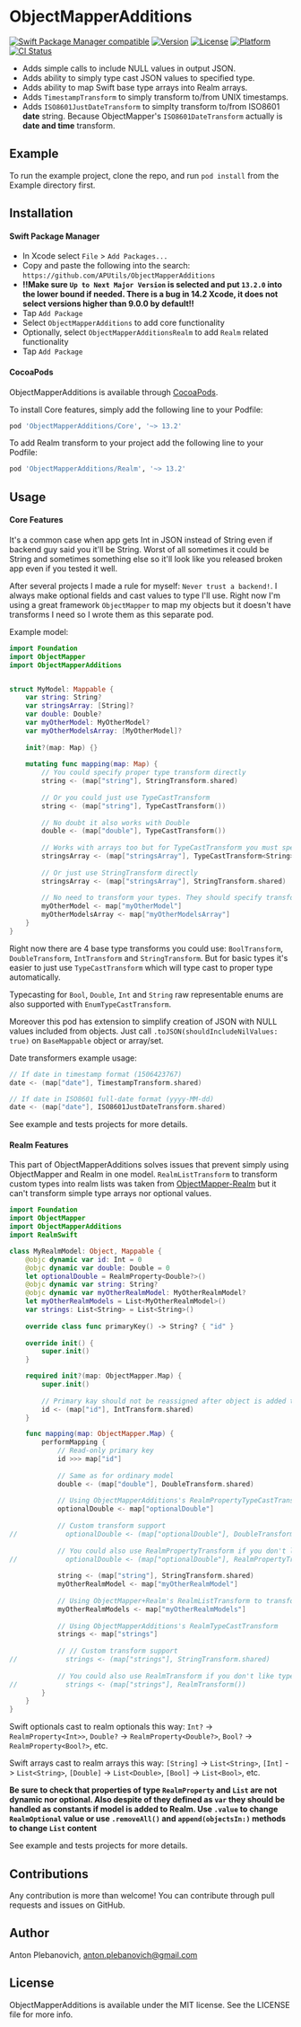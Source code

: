 # ObjectMapperAdditions

[![Swift Package Manager compatible](https://img.shields.io/badge/Swift%20Package%20Manager-compatible-brightgreen.svg)](https://github.com/apple/swift-package-manager)
[![Version](https://img.shields.io/cocoapods/v/ObjectMapperAdditions.svg?style=flat)](http://cocoapods.org/pods/ObjectMapperAdditions)
[![License](https://img.shields.io/cocoapods/l/ObjectMapperAdditions.svg?style=flat)](http://cocoapods.org/pods/ObjectMapperAdditions)
[![Platform](https://img.shields.io/cocoapods/p/ObjectMapperAdditions.svg?style=flat)](http://cocoapods.org/pods/ObjectMapperAdditions)
[![CI Status](http://img.shields.io/travis/APUtils/ObjectMapperAdditions.svg?style=flat)](https://travis-ci.org/APUtils/ObjectMapperAdditions)

- Adds simple calls to include NULL values in output JSON.
- Adds ability to simply type cast JSON values to specified type.
- Adds ability to map Swift base type arrays into Realm arrays.
- Adds `TimestampTransform` to simply transform to/from UNIX timestamps.
- Adds `ISO8601JustDateTransform` to simplty transform to/from ISO8601 **date** string. Because ObjectMapper's `ISO8601DateTransform` actually is **date and time** transform.

## Example

To run the example project, clone the repo, and run `pod install` from the Example directory first.

## Installation

#### Swift Package Manager

- In Xcode select `File` > `Add Packages...`
- Copy and paste the following into the search: `https://github.com/APUtils/ObjectMapperAdditions`
- **‼️Make sure `Up to Next Major Version` is selected and put `13.2.0` into the lower bound if needed. There is a bug in 14.2 Xcode, it does not select versions higher than 9.0.0 by default‼️**
- Tap `Add Package`
- Select `ObjectMapperAdditions` to add core functionality
- Optionally, select `ObjectMapperAdditionsRealm` to add `Realm` related functionality
- Tap `Add Package`

#### CocoaPods

ObjectMapperAdditions is available through [CocoaPods](http://cocoapods.org). 

To install Core features, simply add the following line to your Podfile:

```ruby
pod 'ObjectMapperAdditions/Core', '~> 13.2'
```

To add Realm transform to your project add the following line to your Podfile:

```ruby
pod 'ObjectMapperAdditions/Realm', '~> 13.2'
```

## Usage

#### Core Features

It's a common case when app gets Int in JSON instead of String even if backend guy said you it'll be String. Worst of all sometimes it could be String and sometimes something else so it'll look like you released broken app even if you tested it well.

After several projects I made a rule for myself: `Never trust a backend!`. I always make optional fields and cast values to type I'll use. Right now I'm using a great framework `ObjectMapper` to map my objects but it doesn't have transforms I need so I wrote them as this separate pod.

Example model:

``` swift
import Foundation
import ObjectMapper
import ObjectMapperAdditions


struct MyModel: Mappable {
    var string: String?
    var stringsArray: [String]?
    var double: Double?
    var myOtherModel: MyOtherModel?
    var myOtherModelsArray: [MyOtherModel]?
    
    init?(map: Map) {}
    
    mutating func mapping(map: Map) {
        // You could specify proper type transform directly
        string <- (map["string"], StringTransform.shared)
        
        // Or you could just use TypeCastTransform
        string <- (map["string"], TypeCastTransform())
        
        // No doubt it also works with Double
        double <- (map["double"], TypeCastTransform())
        
        // Works with arrays too but for TypeCastTransform you must specify type
        stringsArray <- (map["stringsArray"], TypeCastTransform<String>())
        
        // Or just use StringTransform directly
        stringsArray <- (map["stringsArray"], StringTransform.shared)
        
        // No need to transform your types. They should specify transforms by themselfs.
        myOtherModel <- map["myOtherModel"]
        myOtherModelsArray <- map["myOtherModelsArray"]
    }
}
```

Right now there are 4 base type transforms you could use: `BoolTransform`, `DoubleTransform`, `IntTransform` and `StringTransform`. But for basic types it's easier to just use `TypeCastTransform` which will type cast to proper type automatically.

Typecasting for `Bool`, `Double`, `Int` and `String` raw representable enums are also supported with `EnumTypeCastTransform`.

Moreover this pod has extension to simplify creation of JSON with NULL values included from objects. Just call `.toJSON(shouldIncludeNilValues: true)` on `BaseMappable` object or array/set.

Date transformers example usage:
```swift
// If date in timestamp format (1506423767)
date <- (map["date"], TimestampTransform.shared)

// If date in ISO8601 full-date format (yyyy-MM-dd)
date <- (map["date"], ISO8601JustDateTransform.shared)
```

See example and tests projects for more details.

#### Realm Features

This part of ObjectMapperAdditions solves issues that prevent simply using ObjectMapper and Realm in one model. `RealmListTransform` to transform custom types into realm lists was taken from [ObjectMapper-Realm](https://github.com/Jakenberg/ObjectMapper-Realm) but it can't transform simple type arrays nor optional values.

``` swift
import Foundation
import ObjectMapper
import ObjectMapperAdditions
import RealmSwift

class MyRealmModel: Object, Mappable {
    @objc dynamic var id: Int = 0
    @objc dynamic var double: Double = 0
    let optionalDouble = RealmProperty<Double?>()
    @objc dynamic var string: String?
    @objc dynamic var myOtherRealmModel: MyOtherRealmModel?
    let myOtherRealmModels = List<MyOtherRealmModel>()
    var strings: List<String> = List<String>()
    
    override class func primaryKey() -> String? { "id" }
    
    override init() {
        super.init()
    }

    required init?(map: ObjectMapper.Map) {
        super.init()
        
        // Primary kay should not be reassigned after object is added to the Realm so we make sure it is assigned during init only
        id <- (map["id"], IntTransform.shared)
    }

    func mapping(map: ObjectMapper.Map) {
        performMapping {
            // Read-only primary key
            id >>> map["id"]
            
            // Same as for ordinary model
            double <- (map["double"], DoubleTransform.shared)
            
            // Using ObjectMapperAdditions's RealmPropertyTypeCastTransform
            optionalDouble <- map["optionalDouble"]
            
            // Custom transform support
//            optionalDouble <- (map["optionalDouble"], DoubleTransform.shared)
            
            // You could also use RealmPropertyTransform if you don't like type cast but you need to declare `optionalDouble` as a `var` then
//            optionalDouble <- (map["optionalDouble"], RealmPropertyTransform<Double>())
            
            string <- (map["string"], StringTransform.shared)
            myOtherRealmModel <- map["myOtherRealmModel"]
            
            // Using ObjectMapper+Realm's RealmListTransform to transform custom types
            myOtherRealmModels <- map["myOtherRealmModels"]
            
            // Using ObjectMapperAdditions's RealmTypeCastTransform
            strings <- map["strings"]
            
            // // Custom transform support
//            strings <- (map["strings"], StringTransform.shared)
            
            // You could also use RealmTransform if you don't like type cast but you need to declare `optionalDouble` as a `var` then
//            strings <- (map["strings"], RealmTransform())
        }
    }
}
```

Swift optionals cast to realm optionals this way: `Int?` -> `RealmProperty<Int>>`, `Double?` -> `RealmProperty<Double?>`, `Bool?` -> `RealmProperty<Bool?>`, etc.

Swift arrays cast to realm arrays this way: `[String]` -> `List<String>`, `[Int]` -> `List<String>`, `[Double]` -> `List<Double>`, `[Bool]` -> `List<Bool>`, etc.

**Be sure to check that properties of type `RealmProperty` and `List` are not dynamic nor optional. Also despite of they defined as `var` they should be handled as constants if model is added to Realm. Use `.value` to change `RealmOptional` value or use `.removeAll()` and `append(objectsIn:)` methods to change `List` content**

See example and tests projects for more details.

## Contributions

Any contribution is more than welcome! You can contribute through pull requests and issues on GitHub.

## Author

Anton Plebanovich, anton.plebanovich@gmail.com

## License

ObjectMapperAdditions is available under the MIT license. See the LICENSE file for more info.
